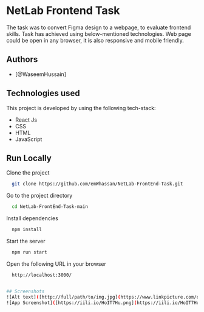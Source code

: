
# NetLab Frontend Task

  The task was to convert Figma design to a webpage, to evaluate frontend skills. Task has achieved using below-mentioned technologies. Web page could be open in any   browser, it is also responsive and mobile friendly. 


## Authors

- [@WaseemHussain]


## Technologies used

This project is developed by using the following tech-stack:

- React Js
- CSS
- HTML
- JavaScript
    
## Run Locally

Clone the project

```bash
  git clone https://github.com/emWhassan/NetLab-FrontEnd-Task.git
```

Go to the project directory

```bash
  cd NetLab-FrontEnd-Task-main
```

Install dependencies

```bash
  npm install
```

Start the server

```bash
  npm run start
  ```
  
Open the following URL in your browser

```bash
  http://localhost:3000/ 


## Screenshots
![Alt text]([http://full/path/to/img.jpg](https://www.linkpicture.com/q/screencapture-localhost-3000-2022-12-13-15_31_10.png) "Optional title")
![App Screenshot]([https://iili.io/HoIT7Hu.png](https://iili.io/HoIT7Hu.png))

